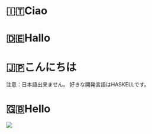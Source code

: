 # 🇮🇹Ciao

# 🇩🇪Hallo

# 🇯🇵こんにちは

注意：日本語出来ません。
好きな開発言語はHASKELLです。

# 🇬🇧Hello

<img src="https://devhumor.com/content/uploads/images/February2024/my_great_projects_github_meme.jpg">

<!--
**bzn0u95quudr7jutfjap/bzn0u95quudr7jutfjap** is a ✨ _special_ ✨ repository because its `README.md` (this file) appears on your GitHub profile.

Here are some ideas to get you started:

- 🔭 I’m currently working on ...
- 🌱 I’m currently learning ...
- 👯 I’m looking to collaborate on ...
- 🤔 I’m looking for help with ...
- 💬 Ask me about ...
- 📫 How to reach me: ...
- 😄 Pronouns: ...
- ⚡ Fun fact: ...
-->
